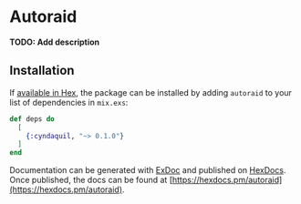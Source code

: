 # Autoraid

**TODO: Add description**

## Installation

If [available in Hex](https://hex.pm/docs/publish), the package can be installed
by adding `autoraid` to your list of dependencies in `mix.exs`:

```elixir
def deps do
  [
    {:cyndaquil, "~> 0.1.0"}
  ]
end
```

Documentation can be generated with [ExDoc](https://github.com/elixir-lang/ex_doc)
and published on [HexDocs](https://hexdocs.pm). Once published, the docs can
be found at [https://hexdocs.pm/autoraid](https://hexdocs.pm/autoraid).

